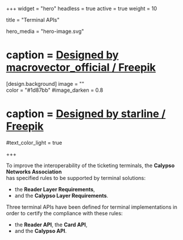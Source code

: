 +++
widget = "hero" 
headless = true
active = true 
weight = 10 

title = "Terminal APIs"

hero_media = "hero-image.svg"
# caption = <a href="http://www.freepik.com">Designed by macrovector_official / Freepik</a>

[design.background] 
  image = ""  
  color = "#1d87bb"
  #image_darken = 0.8 
  # caption = <a href="http://www.freepik.com">Designed by starline / Freepik</a>
  #text_color_light = true

+++

To improve the interoperability of the ticketing terminals, the **Calypso Networks Association**<br>
has specified rules to be supported by terminal solutions:
- the **Reader Layer Requirements**,
- and the **Calypso Layer Requirements**.

Three terminal APIs have been defined for terminal implementations in order to certify the compliance with these rules:
- the **Reader API**, the **Card API**,
- and the **Calypso API**.